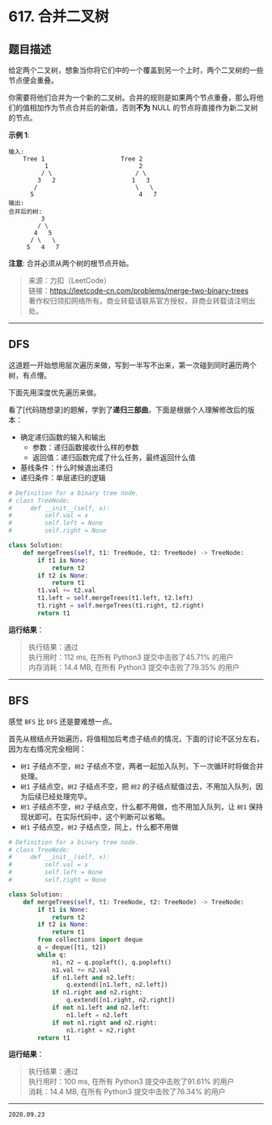 # 617. 合并二叉树

## 题目描述

给定两个二叉树，想象当你将它们中的一个覆盖到另一个上时，两个二叉树的一些节点便会重叠。

你需要将他们合并为一个新的二叉树。合并的规则是如果两个节点重叠，那么将他们的值相加作为节点合并后的新值，否则**不为** NULL 的节点将直接作为新二叉树的节点。

**示例 1**:

```text
输入: 
	Tree 1                     Tree 2                  
          1                         2                             
         / \                       / \                            
        3   2                     1   3                        
       /                           \   \                      
      5                             4   7                  
输出: 
合并后的树:
	     3
	    / \
	   4   5
	  / \   \ 
	 5   4   7
```

**注意**: 合并必须从两个树的根节点开始。

> 来源：力扣（LeetCode）  
> 链接：<https://leetcode-cn.com/problems/merge-two-binary-trees>  
> 著作权归领扣网络所有。商业转载请联系官方授权，非商业转载请注明出处。

---

## DFS

这道题一开始想用层次遍历来做，写到一半写不出来，第一次碰到同时遍历两个树，有点懵。

下面先用深度优先遍历来做。

看了[代码随想录]的题解，学到了**递归三部曲**，下面是根据个人理解修改后的版本：

- 确定递归函数的输入和输出
  - 参数：递归函数接收什么样的参数
  - 返回值：递归函数完成了什么任务，最终返回什么值
- 基线条件：什么时候退出递归
- 递归条件：单层递归的逻辑

```python
# Definition for a binary tree node.
# class TreeNode:
#     def __init__(self, x):
#         self.val = x
#         self.left = None
#         self.right = None

class Solution:
    def mergeTrees(self, t1: TreeNode, t2: TreeNode) -> TreeNode:
        if t1 is None:
            return t2
        if t2 is None:
            return t1
        t1.val += t2.val
        t1.left = self.mergeTrees(t1.left, t2.left)
        t1.right = self.mergeTrees(t1.right, t2.right)
        return t1
```

**运行结果**：

> 执行结果：通过  
> 执行用时：112 ms, 在所有 Python3 提交中击败了45.71% 的用户  
> 内存消耗：14.4 MB, 在所有 Python3 提交中击败了79.35% 的用户

---

## BFS

感觉 `BFS` 比 `DFS` 还是要难想一点。

首先从根结点开始遍历，将值相加后考虑子结点的情况，下面的讨论不区分左右，因为左右情况完全相同：

- `树1` 子结点不空，`树2` 子结点不空，两者一起加入队列，下一次循环时将做合并处理。
- `树1` 子结点空，`树2` 子结点不空，把 `树2` 的子结点赋值过去，不用加入队列，因为后续已经处理完毕。
- `树1` 子结点不空，`树2` 子结点空，什么都不用做，也不用加入队列，让 `树1` 保持现状即可。在实际代码中，这个判断可以省略。
- `树1` 子结点空，`树2` 子结点空，同上，什么都不用做

```python
# Definition for a binary tree node.
# class TreeNode:
#     def __init__(self, x):
#         self.val = x
#         self.left = None
#         self.right = None

class Solution:
    def mergeTrees(self, t1: TreeNode, t2: TreeNode) -> TreeNode:
        if t1 is None:
            return t2
        if t2 is None:
            return t1
        from collections import deque
        q = deque([t1, t2])
        while q:
            n1, n2 = q.popleft(), q.popleft()
            n1.val += n2.val
            if n1.left and n2.left:
                q.extend([n1.left, n2.left])
            if n1.right and n2.right:
                q.extend([n1.right, n2.right])
            if not n1.left and n2.left:
                n1.left = n2.left
            if not n1.right and n2.right:
                n1.right = n2.right
        return t1
```

**运行结果**：

> 执行结果：通过  
> 执行用时：100 ms, 在所有 Python3 提交中击败了91.61% 的用户  
> 消耗：14.4 MB, 在所有 Python3 提交中击败了76.34% 的用户

---

`2020.09.23`
